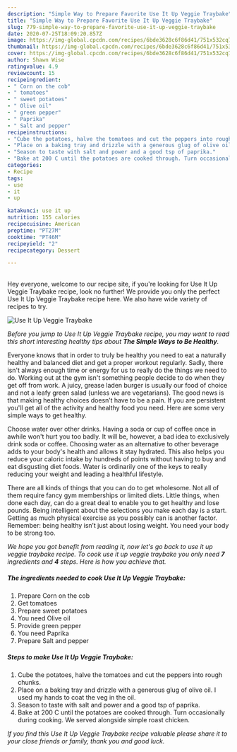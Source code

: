 ```yaml
---
description: "Simple Way to Prepare Favorite Use It Up Veggie Traybake"
title: "Simple Way to Prepare Favorite Use It Up Veggie Traybake"
slug: 779-simple-way-to-prepare-favorite-use-it-up-veggie-traybake
date: 2020-07-25T18:09:20.857Z
image: https://img-global.cpcdn.com/recipes/6bde3628c6f86d41/751x532cq70/use-it-up-veggie-traybake-recipe-main-photo.jpg
thumbnail: https://img-global.cpcdn.com/recipes/6bde3628c6f86d41/751x532cq70/use-it-up-veggie-traybake-recipe-main-photo.jpg
cover: https://img-global.cpcdn.com/recipes/6bde3628c6f86d41/751x532cq70/use-it-up-veggie-traybake-recipe-main-photo.jpg
author: Shawn Wise
ratingvalue: 4.9
reviewcount: 15
recipeingredient:
- " Corn on the cob"
- " tomatoes"
- " sweet potatoes"
- " Olive oil"
- " green pepper"
- " Paprika"
- " Salt and pepper"
recipeinstructions:
- "Cube the potatoes, halve the tomatoes and cut the peppers into rough chunks."
- "Place on a baking tray and drizzle with a generous glug of olive oil. I used my hands to coat the veg in the oil."
- "Season to taste with salt and power and a good tsp of paprika."
- "Bake at 200 C until the potatoes are cooked through. Turn occasionally during cooking. We served alongside simple roast chicken."
categories:
- Recipe
tags:
- use
- it
- up

katakunci: use it up 
nutrition: 155 calories
recipecuisine: American
preptime: "PT27M"
cooktime: "PT46M"
recipeyield: "2"
recipecategory: Dessert

---
```

<br>
Hey everyone, welcome to our recipe site, if you're looking for Use It Up Veggie Traybake recipe, look no further! We provide you only the perfect Use It Up Veggie Traybake recipe here. We also have wide variety of recipes to try.
<br>


![Use It Up Veggie Traybake](https://img-global.cpcdn.com/recipes/6bde3628c6f86d41/751x532cq70/use-it-up-veggie-traybake-recipe-main-photo.jpg)

<i>Before you jump to Use It Up Veggie Traybake recipe, you may want to read this short interesting healthy tips about <strong>The Simple Ways to Be Healthy</strong>.</i>

Everyone knows that in order to truly be healthy you need to eat a naturally healthy and balanced diet and get a proper workout regularly. Sadly, there isn't always enough time or energy for us to really do the things we need to do. Working out at the gym isn't something people decide to do when they get off from work. A juicy, grease laden burger is usually our food of choice and not a leafy green salad (unless we are vegetarians). The good news is that making healthy choices doesn’t have to be a pain. If you are persistent you'll get all of the activity and healthy food you need. Here are some very simple ways to get healthy.

Choose water over other drinks. Having a soda or cup of coffee once in awhile won't hurt you too badly. It will be, however, a bad idea to exclusively drink soda or coffee. Choosing water as an alternative to other beverage adds to your body's health and allows it stay hydrated. This also helps you reduce your caloric intake by hundreds of points without having to buy and eat disgusting diet foods. Water is ordinarily one of the keys to really reducing your weight and leading a healthful lifestyle.

There are all kinds of things that you can do to get wholesome. Not all of them require fancy gym memberships or limited diets. Little things, when done each day, can do a great deal to enable you to get healthy and lose pounds. Being intelligent about the selections you make each day is a start. Getting as much physical exercise as you possibly can is another factor. Remember: being healthy isn’t just about losing weight. You need your body to be strong too. 


<i>We hope you got benefit from reading it, now let's go back to use it up veggie traybake recipe. To cook use it up veggie traybake you only need <strong>7</strong> ingredients and <strong>4</strong> steps. Here is how you achieve that.
</i>

##### The ingredients needed to cook Use It Up Veggie Traybake:

1. Prepare  Corn on the cob
1. Get  tomatoes
1. Prepare  sweet potatoes
1. You need  Olive oil
1. Provide  green pepper
1. You need  Paprika
1. Prepare  Salt and pepper


##### Steps to make Use It Up Veggie Traybake:

1. Cube the potatoes, halve the tomatoes and cut the peppers into rough chunks.
1. Place on a baking tray and drizzle with a generous glug of olive oil. I used my hands to coat the veg in the oil.
1. Season to taste with salt and power and a good tsp of paprika.
1. Bake at 200 C until the potatoes are cooked through. Turn occasionally during cooking. We served alongside simple roast chicken.


<i>If you find this Use It Up Veggie Traybake recipe valuable please share it to your close friends or family, thank you and good luck.</i>
